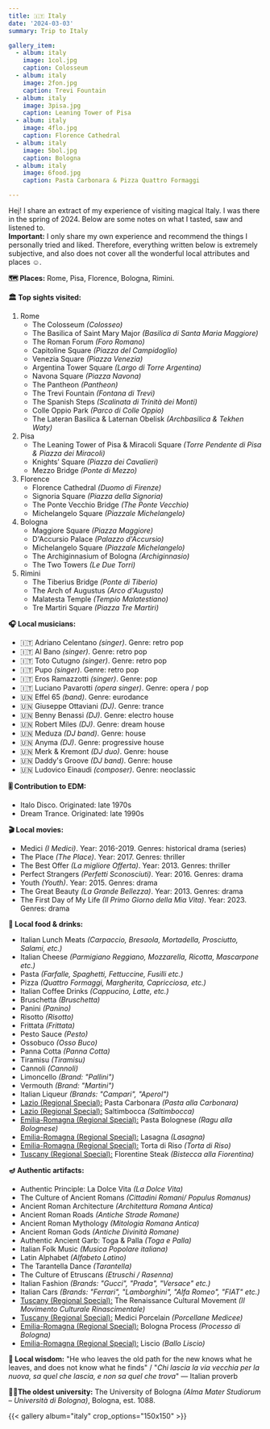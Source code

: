 ```yaml
---
title: 🇮🇹 Italy
date: '2024-03-03'
summary: Trip to Italy

gallery_item:
  - album: italy
    image: 1col.jpg
    caption: Colosseum
  - album: italy
    image: 2fon.jpg
    caption: Trevi Fountain
  - album: italy
    image: 3pisa.jpg
    caption: Leaning Tower of Pisa
  - album: italy
    image: 4flo.jpg
    caption: Florence Cathedral
  - album: italy
    image: 5bol.jpg
    caption: Bologna
  - album: italy
    image: 6food.jpg
    caption: Pasta Carbonara & Pizza Quattro Formaggi

---
```

Hej! I share an extract of my experience of visiting magical Italy. I was there in the spring of 2024. Below are some notes on what I tasted, saw and listened to.<br>
<b>Important:</b> I only share my own experience and recommend the things I personally tried and liked. Therefore, everything written below is extremely subjective, and also does not cover all the wonderful local attributes and places ☺️.

<b>🗺 Places:</b> Rome, Pisa, Florence, Bologna, Rimini.<br>

<b>🏛 Top sights visited: </b>
1. Rome
    - The Colosseum <i>(Colosseo)</i>
    - The Basilica of Saint Mary Major <i>(Basilica di Santa Maria Maggiore)</i>
    - The Roman Forum <i>(Foro Romano)</i>
    - Capitoline Square <i>(Piazza del Campidoglio)</i>
    - Venezia Square <i>(Piazza Venezia)</i>
    - Argentina Tower Square <i>(Largo di Torre Argentina)</i>
    - Navona Square <i>(Piazza Navona)</i>
    - The Pantheon <i>(Pantheon)</i>
    - The Trevi Fountain <i>(Fontana di Trevi)</i>
    - The Spanish Steps <i>(Scalinata di Trinità dei Monti)</i>
    - Colle Oppio Park <i>(Parco di Colle Oppio)</i>
    - The Lateran Basilica & Laternan Obelisk <i>(Archbasilica & Tekhen Waty)</i>
2. Pisa 
    - The Leaning Tower of Pisa & Miracoli Square <i>(Torre Pendente di Pisa & Piazza dei Miracoli)</i>
    - Knights’ Square <i>(Piazza dei Cavalieri)</i>
    - Mezzo Bridge <i>(Ponte di Mezzo)</i>
3. Florence
    - Florence Cathedral <i>(Duomo di Firenze)</i>
    - Signoria Square <i>(Piazza della Signoria)</i>
    - The Ponte Vecchio Bridge <i>(The Ponte Vecchio)</i>
    - Michelangelo Square <i>(Piazzale Michelangelo)</i>
4. Bologna
    - Maggiore Square <i>(Piazza Maggiore)</i>
    - D'Accursio Palace <i>(Palazzo d'Accursio)</i>
    - Michelangelo Square <i>(Piazzale Michelangelo)</i>
    - The Archiginnasium of Bologna <i>(Archiginnasio)</i>
    - The Two Towers <i>(Le Due Torri)</i>
5. Rimini
    - The Tiberius Bridge <i>(Ponte di Tiberio)</i>
    - The Arch of Augustus <i>(Arco d'Augusto)</i>
    - Malatesta Temple <i>(Tempio Malatestiano)</i>
    - Tre Martiri Square <i>(Piazza Tre Martiri)</i>


<b>🎧 Local musicians: </b>
- 🇮🇹 Adriano Celentano <i>(singer)</i>. Genre: retro pop
- 🇮🇹 Al Bano <i>(singer)</i>. Genre: retro pop
- 🇮🇹 Toto Cutugno <i>(singer)</i>. Genre: retro pop
- 🇮🇹 Pupo <i>(singer)</i>. Genre: retro pop
- 🇮🇹 Eros Ramazzotti <i>(singer)</i>. Genre: pop
- 🇮🇹 Luciano Pavarotti <i>(opera singer)</i>. Genre: opera / pop
- 🇺🇳 Effel 65 <i>(band)</i>. Genre: eurodance
- 🇺🇳 Giuseppe Ottaviani <i>(DJ)</i>. Genre: trance
- 🇺🇳 Benny Benassi <i>(DJ)</i>. Genre: electro house
- 🇺🇳 Robert Miles <i>(DJ)</i>. Genre: dream house
- 🇺🇳 Meduza <i>(DJ band)</i>. Genre: house
- 🇺🇳 Anyma <i>(DJ)</i>. Genre: progressive house
- 🇺🇳 Merk & Kremont <i>(DJ duo)</i>. Genre: house
- 🇺🇳 Daddy's Groove <i>(DJ band)</i>. Genre: house
- 🇺🇳 Ludovico Einaudi <i>(composer)</i>. Genre: neoclassic

<b>🎚️ Contribution to EDM: </b>
- Italo Disco. Originated: late 1970s
- Dream Trance. Originated: late 1990s


<b>🎬 Local movies:</b>
- Medici <i>(I Medici)</i>. Year: 2016-2019. Genres: historical drama (series)
- The Place <i>(The Place)</i>. Year: 2017. Genres: thriller
- The Best Offer <i>(La migliore Offerta)</i>. Year: 2013. Genres: thriller
- Perfect Strangers <i>(Perfetti Sconosciuti)</i>. Year: 2016. Genres: drama
- Youth <i>(Youth)</i>. Year: 2015. Genres: drama
- The Great Beauty <i>(La Grande Bellezza)</i>. Year: 2013. Genres: drama
- The First Day of My Life <i>(Il Primo Giorno della Mia Vita)</i>. Year: 2023. Genres: drama


<b>🥘 Local food & drinks: </b>
- Italian Lunch Meats <i>(Carpaccio, Bresaola, Mortadella, Prosciutto, Salami, etc.)</i>
- Italian Cheese <i>(Parmigiano Reggiano, Mozzarella, Ricotta, Mascarpone etc.)</i>
- Pasta <i>(Farfalle, Spaghetti, Fettuccine, Fusilli etc.)</i>
- Pizza <i>(Quattro Formaggi, Margherita, Capricciosa, etc.)</i>
- Italian Coffee Drinks <i>(Cappucino, Latte, etc.)</i>
- Bruschetta <i>(Bruschetta)</i>
- Panini <i>(Panino)</i>
- Risotto <i>(Risotto)</i>
- Frittata <i>(Frittata)</i>
- Pesto Sauce <i>(Pesto)</i>
- Ossobuco <i>(Osso Buco)</i>
- Panna Cotta <i>(Panna Cotta)</i>
- Tiramisu <i>(Tiramisu)</i>
- Cannoli <i>(Cannoli)</i>
- Limoncello <i>(Brand: "Pallini")</i> 
- Vermouth <i>(Brand: "Martini")</i> 
- Italian Liqueur <i>(Brands: "Campari", "Aperol")</i> 
- <u>Lazio (Regional Special):</u> Pasta Carbonara <i>(Pasta alla Carbonara)</i>
- <u>Lazio (Regional Special):</u> Saltimbocca <i>(Saltimbocca)</i>
- <u>Emilia-Romagna (Regional Special):</u> Pasta Bolognese <i>(Ragu alla Bolognese)</i>
- <u>Emilia-Romagna (Regional Special):</u> Lasagna <i>(Lasagna)</i>
- <u>Emilia-Romagna (Regional Special):</u> Torta di Riso <i>(Torta di Riso)</i>
- <u>Tuscany (Regional Special):</u> Florentine Steak <i>(Bistecca alla Fiorentina)</i>


<b>🪔 Authentic artifacts:</b>
- Authentic Principle: La Dolce Vita <i>(La Dolce Vita)</i> 
- The Culture of Ancient Romans <i>(Cittadini Romani/ Populus Romanus)</i> 
- Ancient Roman Architecture <i>(Architettura Romana Antica)</i> 
- Ancient Roman Roads <i>(Antiche Strade Romane)</i> 
- Ancient Roman Mythology <i>(Mitologia Romana Antica)</i> 
- Ancient Roman Gods <i>(Antiche Divinità Romane)</i> 
- Authentic Ancient Garb: Toga & Palla <i>(Toga e Palla)</i> 
- Italian Folk Music <i>(Musica Popolare italiana)</i> 
- Latin Alphabet <i>(Alfabeto Latino)</i> 
- The Tarantella Dance <i>(Tarantella)</i> 
- The Culture of Etruscans <i>(Etruschi / Rasenna)</i> 
- Italian Fashion <i>(Brands: "Gucci", "Prada", "Versace" etc.)</i> 
- Italian Cars <i>(Brands: "Ferrari", "Lamborghini", "Alfa Romeo", "FIAT" etc.)</i>
- <u>Tuscany (Regional Special):</u> The Renaissance Cultural Movement <i>(Il Movimento Culturale Rinascimentale)</i> 
- <u>Tuscany (Regional Special):</u> Medici Porcelain <i>(Porcellane Medicee)</i> 
- <u>Emilia-Romagna (Regional Special):</u> Bologna Process <i>(Processo di Bologna)</i> 
- <u>Emilia-Romagna (Regional Special):</u> Liscio <i>(Ballo Liscio)</i> 


<b>🦉 Local wisdom:</b> "He who leaves the old path for the new knows what he leaves, and does not know what he finds"  / "<i>Chi lascia la via vecchia per la nuova, sa quel che lascia, e non sa quel che trova</i>" — Italian proverb


<b>👨‍🎓The oldest university:</b> The University of Bologna <i>(Alma Mater Studiorum – Università di Bologna)</i>, Bologna, est. 1088. 


{{< gallery album="italy" crop_options="150x150" >}}
   


